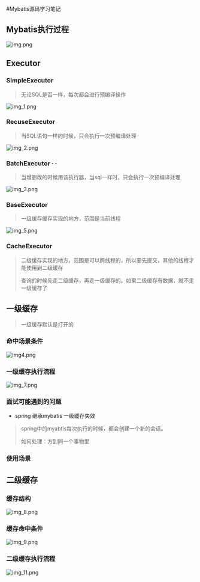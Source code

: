 
#Mybatis源码学习笔记

## Mybatis执行过程

![img.png](./img/img.png)

## Executor

### SimpleExecutor
>无论SQL是否一样，每次都会进行预编译操作

![img_1.png](./img/img_1.png)

### RecuseExecutor
>当SQL语句一样的时候，只会执行一次预编译处理
> 
![img_2.png](./img/img_2.png)

### BatchExecutor   ·   ·
>当增删改的时候用该执行器，当sql一样时，只会执行一次预编译处理
> 
![img_3.png](./img/img_3.png)

### BaseExecutor
>一级缓存缓存实现的地方，范围是当前线程

![img_5.png](./img/img_5.png)


### CacheExecutor
>二级缓存实现的地方，范围是可以跨线程的，所以要先提交，其他的线程才能使用到二级缓存
> 
>查询的时候先走二级缓存，再走一级缓存的。如果二级缓存有数据，就不走一级缓存了
> 


## 一级缓存
>一级缓存默认是打开的
> 

### 命中场景条件
![img4.png](./img/img_4.png)

### 一级缓存执行流程
![img_7.png](./img/img_7.png)

### 面试可能遇到的问题
- spring 继承mybatis 一级缓存失效
> spring中的myabtis每次执行的时候，都会创建一个新的会话。
> 
> 如何处理：方到同一个事物里
### 使用场景

## 二级缓存

### 缓存结构
![img_8.png](./img/img_8.png)


### 缓存命中条件
![img_9.png](./img/img_9.png)


### 二级缓存执行流程
![img_11.png](./img/img_11.png)



